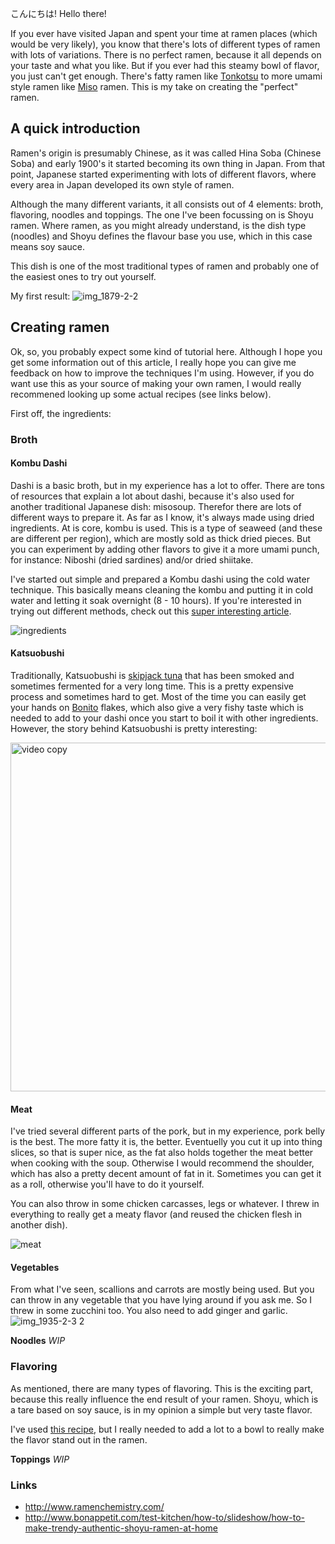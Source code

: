 こんにちは! Hello there!

If you ever have visited Japan and spent your time at ramen places (which would be very likely), you know that there's lots of different types of ramen with lots of variations. There is no perfect ramen, because it all depends on your taste and what you like. But if you ever had this steamy bowl of flavor, you just can't get enough. There's fatty ramen like [Tonkotsu](https://en.wikipedia.org/wiki/Tonkotsu_ramen) to more umami style ramen like [Miso](https://en.wikipedia.org/wiki/Miso) ramen. This is my take on creating the "perfect" ramen.

## A quick introduction

Ramen's origin is presumably Chinese, as it was called Hina Soba (Chinese Soba) and early 1900's it started becoming its own thing in Japan. From that point, Japanese started experimenting with lots of different flavors, where every area in Japan developed its own style of ramen.

Although the many different variants, it all consists out of 4 elements: broth, flavoring, noodles and toppings. The one I've been focussing on is Shoyu ramen. Where ramen, as you might already understand, is the dish type (noodles) and Shoyu defines the flavour base you use, which in this case means soy sauce.

This dish is one of the most traditional types of ramen and probably one of the easiest ones to try out yourself.

My first result:
![img_1879-2-2](https://user-images.githubusercontent.com/238946/28500307-4d960278-6fc6-11e7-89f4-d821ff82aaf5.jpg)

## Creating ramen

Ok, so, you probably expect some kind of tutorial here. Although I hope you get some information out of this article, I really hope you can give me feedback on how to improve the techniques I'm using. However, if you do want use this as your source of making your own ramen, I would really recommened looking up some actual recipes (see links below).

First off, the ingredients:

### Broth

#### Kombu Dashi
Dashi is a basic broth, but in my experience has a lot to offer. There are tons of resources that explain a lot about dashi, because it's also used for another traditional Japanese dish: misosoup. Therefor there are lots of different ways to prepare it. As far as I know, it's always made using dried ingredients. At is core, kombu is used. This is a type of seaweed (and these are different per region), which are mostly sold as thick dried pieces. But you can experiment by adding other flavors to give it a more umami punch, for instance: Niboshi (dried sardines) and/or dried shiitake.

I've started out simple and prepared a Kombu dashi using the cold water technique. This basically means cleaning the kombu and putting it in cold water and letting it soak overnight (8 - 10 hours). If you're interested in trying out different methods, check out this [super interesting article](http://www.cookingissues.com/index.html%3Fp=3040.html).

![ingredients](https://user-images.githubusercontent.com/238946/28499910-6ccdc730-6fc0-11e7-8449-041529a15278.png)

#### Katsuobushi
Traditionally, Katsuobushi is [skipjack tuna](https://en.wikipedia.org/wiki/Skipjack_tuna) that has been smoked and sometimes fermented for a very long time. This is a pretty expensive process and sometimes hard to get. Most of the time you can easily get your hands on [Bonito](https://en.wikipedia.org/wiki/Bonito) flakes, which also give a very fishy taste which is needed to add to your dashi once you start to boil it with other ingredients. However, the story behind Katsuobushi is pretty interesting:

[<img width="558" alt="video copy" src="https://user-images.githubusercontent.com/238946/28500227-a8f37ed6-6fc4-11e7-8d7e-e6e2a1fa74da.png">
](https://www.youtube.com/watch?v=O-AsUnbin6E)

#### Meat
I've tried several different parts of the pork, but in my experience, pork belly is the best. The more fatty it is, the better. Eventuelly you cut it up into thing slices, so that is super nice, as the fat also holds together the meat better when cooking with the soup. Otherwise I would recommend the shoulder, which has also a pretty decent amount of fat in it. Sometimes you can get it as a roll, otherwise you'll have to do it yourself.

You can also throw in some chicken carcasses, legs or whatever. I threw in everything to really get a meaty flavor (and reused the chicken flesh in another dish).

![meat](https://user-images.githubusercontent.com/238946/28500326-b0cfb960-6fc6-11e7-8758-015408b74d10.jpg)

#### Vegetables
From what I've seen, scallions and carrots are mostly being used. But you can throw in any vegetable that you have lying around if you ask me. So I threw in some zucchini too. You also need to add ginger and garlic.
![img_1935-2-3 2](https://user-images.githubusercontent.com/238946/28500366-55dc8136-6fc7-11e7-84d4-eccb8ab898da.jpg)

**Noodles**
_WIP_

### Flavoring
As mentioned, there are many types of flavoring. This is the exciting part, because this really influence the end result of your ramen. Shoyu, which is a tare based on soy sauce, is in my opinion a simple but very taste flavor.

I've used [this recipe](http://www.bonappetit.com/recipe/tare-soy-basting-sauce), but I really needed to add a lot to a bowl to really make the flavor stand out in the ramen.

**Toppings**
_WIP_

### Links
* http://www.ramenchemistry.com/
* http://www.bonappetit.com/test-kitchen/how-to/slideshow/how-to-make-trendy-authentic-shoyu-ramen-at-home
